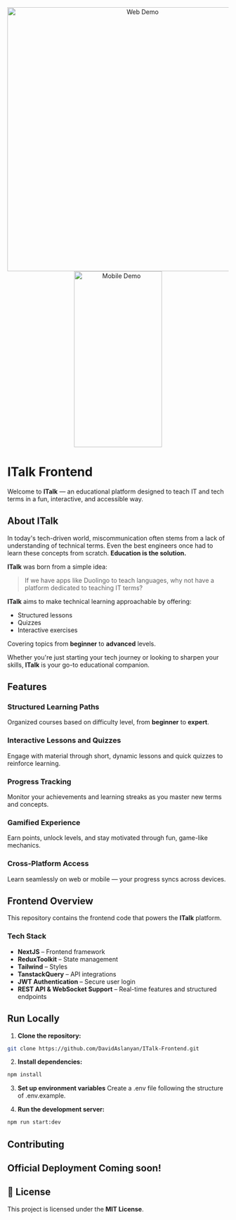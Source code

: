 <div align="center">
  <img src="/public/web-demo.GIF" alt="Web Demo" width="600" />
  <img src="/public/mobile-demo.GIF" alt="Mobile Demo" width="200" height="400"  />
</div>

# ITalk Frontend

Welcome to **ITalk** — an educational platform designed to teach IT and tech terms in a fun, interactive, and accessible way.

## About ITalk

In today's tech-driven world, miscommunication often stems from a lack of understanding of technical terms. Even the best engineers once had to learn these concepts from scratch. **Education is the solution.**

**ITalk** was born from a simple idea:

> If we have apps like Duolingo to teach languages, why not have a platform dedicated to teaching IT terms?

**ITalk** aims to make technical learning approachable by offering:

- Structured lessons
- Quizzes
- Interactive exercises

Covering topics from **beginner** to **advanced** levels.

Whether you're just starting your tech journey or looking to sharpen your skills, **ITalk** is your go-to educational companion.

## Features

### Structured Learning Paths  
Organized courses based on difficulty level, from **beginner** to **expert**.

### Interactive Lessons and Quizzes  
Engage with material through short, dynamic lessons and quick quizzes to reinforce learning.

### Progress Tracking  
Monitor your achievements and learning streaks as you master new terms and concepts.

### Gamified Experience  
Earn points, unlock levels, and stay motivated through fun, game-like mechanics.

### Cross-Platform Access  
Learn seamlessly on web or mobile — your progress syncs across devices.

## Frontend Overview

This repository contains the frontend code that powers the **ITalk** platform.

### Tech Stack

- **NextJS** – Frontend framework  
- **ReduxToolkit** – State management
- **Tailwind** – Styles
- **TanstackQuery** – API integrations  
- **JWT Authentication** – Secure user login  
- **REST API & WebSocket Support** – Real-time features and structured endpoints

## Run Locally

1. **Clone the repository:**

```bash
git clone https://github.com/DavidAslanyan/ITalk-Frontend.git
```

2. **Install dependencies:**

```bash
npm install
```

3. **Set up environment variables**
Create a .env file following the structure of .env.example.

4. **Run the development server:**

```bash
npm run start:dev
```

## Contributing

Official Deployment Coming soon!  
---

## 📄 License

This project is licensed under the **MIT License**.
